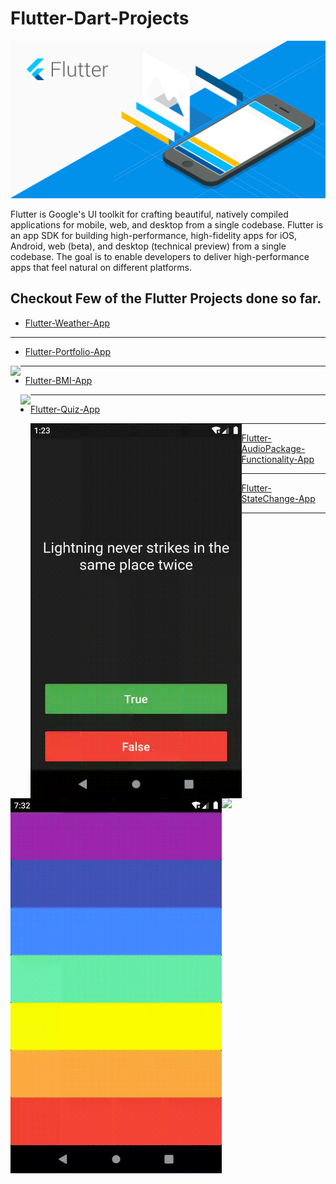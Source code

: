 # Flutter-Dart-Projects
<div>
  <img src="https://github.com/jayanthj737/Flutter-Dart-Projects/blob/master/flutter.png"/>
</div>

Flutter is Google's UI toolkit for crafting beautiful, natively compiled applications for mobile, web, and desktop from a single codebase. Flutter is an app SDK for building high-performance, high-fidelity apps for iOS, Android, web (beta), and desktop (technical preview) from a single codebase. The goal is to enable developers to deliver high-performance apps that feel natural on different platforms.

## Checkout Few of the Flutter Projects done so far.
- [Flutter-Weather-App](https://github.com/jayanthj737/Flutter-Weather-App)
<hr>

- [Flutter-Portfolio-App](https://github.com/jayanthj737/Flutter-Portfolio-App)

[<img src="https://github.com/jayanthj737/Flutter-Portfolio-App/blob/master/Record.gif" align="left" height="600">](https://github.com/jayanthj737/Flutter-Portfolio-App)
<hr>


- [Flutter-BMI-App](https://github.com/jayanthj737/FLUTTER-BMI-App)

[<img src="https://github.com/jayanthj737/FLUTTER-BMI-App/blob/master/untitled.gif" align="left" height="600">](https://github.com/jayanthj737/FLUTTER-BMI-App)
  <hr>

- [Flutter-Quiz-App](https://github.com/jayanthj737/Flutter-Quiz-App)

[<img src="https://github.com/jayanthj737/Flutter-Quiz-App/blob/master/quiz.gif" align="left" height="600">](https://github.com/jayanthj737/Flutter-Quiz-App)
  <hr>

- [Flutter-AudioPackage-Functionality-App](https://github.com/jayanthj737/Flutter-Audio-App)

[<img src="https://github.com/jayanthj737/Flutter-Audio-App/blob/master/xylo.gif" align="left" height="600">](https://github.com/jayanthj737/Flutter-Audio-App)
  <hr>


- [Flutter-StateChange-App](https://github.com/jayanthj737/Flutter-StateChange-App)

[<img src="https://github.com/jayanthj737/Flutter-StateChange-App/blob/master/Diceeey.gif" align="left" height="600">](https://github.com/jayanthj737/Flutter-StateChange-App)
  <hr>

